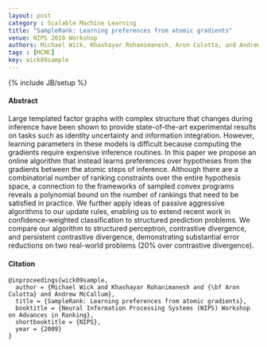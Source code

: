 ```yaml
---
layout: post
category : Scalable Machine Learning
title: "SampleRank: Learning preferences from atomic gradients"
venue: NIPS 2010 Workshop
authors: Michael Wick, Khashayar Rohanimanesh, Aron Culotta, and Andrew McCallum
tags : [MCMC]
key: wick09sample
---
```

{% include JB/setup %}

#### Abstract

Large templated factor graphs with complex structure that changes during
inference have been shown to provide state-of-the-art experimental results on
tasks such as identity uncertainty and information integration. However,
learning parameters in these models is difficult because computing the
gradients require expensive inference routines. In this paper we propose an
online algorithm that instead learns preferences over hypotheses from the
gradients between the atomic steps of inference. Although there are a
combinatorial number of ranking constraints over the entire hypothesis space,
a connection to the frameworks of sampled convex programs reveals a polynomial
bound on the number of rankings that need to be satisfied in practice. We
further apply ideas of passive aggressive algorithms to our update rules,
enabling us to extend recent work in confidence-weighted classification to
structured prediction problems. We compare our algorithm to structured
perceptron, contrastive divergence, and persistent contrastive divergence,
demonstrating substantial error reductions on two real-world problems (20%
over contrastive divergence).

#### Citation

    @inproceedings{wick09sample,
      author = {Michael Wick and Khashayar Rohanimanesh and {\bf Aron Culotta} and Andrew McCallum},
      title = {SampleRank: Learning preferences from atomic gradients},
      booktitle = {Neural Information Processing Systems (NIPS) Workshop on Advances in Ranking},
      shortbooktitle = {NIPS},
      year = {2009}
    }
